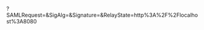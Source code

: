 <IDP-SLO-URL>?SAMLRequest=<SAML-REQUEST-URL-ENCODED>&SigAlg=<SIG-ALG>&Signature=<URL-ENCODED-SIGN>&RelayState=http%3A%2F%2Flocalhost%3A8080